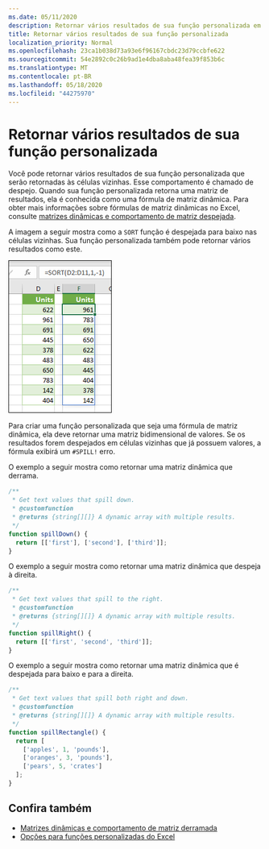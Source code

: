 ```yaml
---
ms.date: 05/11/2020
description: Retornar vários resultados de sua função personalizada em um suplemento do Office Excel.
title: Retornar vários resultados de sua função personalizada
localization_priority: Normal
ms.openlocfilehash: 23ca1b038d73a93e6f96167cbdc23d79ccbfe622
ms.sourcegitcommit: 54e2892c0c26b9ad1e4dba8aba48fea39f853b6c
ms.translationtype: MT
ms.contentlocale: pt-BR
ms.lasthandoff: 05/18/2020
ms.locfileid: "44275970"
---
```

# <a name="return-multiple-results-from-your-custom-function"></a>Retornar vários resultados de sua função personalizada

Você pode retornar vários resultados de sua função personalizada que serão retornadas às células vizinhas. Esse comportamento é chamado de despejo. Quando sua função personalizada retorna uma matriz de resultados, ela é conhecida como uma fórmula de matriz dinâmica. Para obter mais informações sobre fórmulas de matriz dinâmicas no Excel, consulte [matrizes dinâmicas e comportamento de matriz despejada](https://support.office.com/article/dynamic-arrays-and-spilled-array-behavior-205c6b06-03ba-4151-89a1-87a7eb36e531).

A imagem a seguir mostra como a `SORT` função é despejada para baixo nas células vizinhas. Sua função personalizada também pode retornar vários resultados como este.

![Captura de tela da função "SORT" exibindo vários resultados em várias células.](../images/dynamic-array-spill.png)

Para criar uma função personalizada que seja uma fórmula de matriz dinâmica, ela deve retornar uma matriz bidimensional de valores. Se os resultados forem despejados em células vizinhas que já possuem valores, a fórmula exibirá um `#SPILL!` erro.

O exemplo a seguir mostra como retornar uma matriz dinâmica que derrama.

```javascript
/**
 * Get text values that spill down.
 * @customfunction
 * @returns {string[][]} A dynamic array with multiple results.
 */
function spillDown() {
  return [['first'], ['second'], ['third']];
}
```

O exemplo a seguir mostra como retornar uma matriz dinâmica que despeja à direita. 

```javascript
/**
 * Get text values that spill to the right.
 * @customfunction
 * @returns {string[][]} A dynamic array with multiple results.
 */
function spillRight() {
  return [['first', 'second', 'third']];
}
```

O exemplo a seguir mostra como retornar uma matriz dinâmica que é despejada para baixo e para a direita.

```javascript
/**
 * Get text values that spill both right and down.
 * @customfunction
 * @returns {string[][]} A dynamic array with multiple results.
 */
function spillRectangle() {
  return [
    ['apples', 1, 'pounds'],
    ['oranges', 3, 'pounds'],
    ['pears', 5, 'crates']
  ];
}
```

## <a name="see-also"></a>Confira também

- [Matrizes dinâmicas e comportamento de matriz derramada](https://support.microsoft.com/office/205c6b06-03ba-4151-89a1-87a7eb36e531)
- [Opções para funções personalizadas do Excel](custom-functions-parameter-options.md)